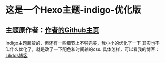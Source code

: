 # 这是一个Hexo主题-indigo-优化版
## 主题原作者：[作者的Github主页](https://github.com/yscoder/hexo-theme-indigo)
Indigo主题超赞的，但还有一些细节上不够完美，我小小的优化了一下
其实也不叫什么优化了，就是改了一下配色和时间轴的css.
具体怎样，可以看我的博客：[Lilidds博客](https://www.lilidds.ink)
